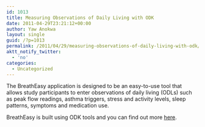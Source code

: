 ```yaml
---
id: 1013
title: Measuring Observations of Daily Living with ODK
date: 2011-04-29T23:21:12+00:00
author: Yaw Anokwa
layout: single
guid: /?p=1013
permalink: /2011/04/29/measuring-observations-of-daily-living-with-odk/
aktt_notify_twitter:
  - 'no'
categories:
  - Uncategorized
---
```

The BreathEasy application is designed to be an easy-to-use tool that allows study participants to enter observations of daily living (ODLs) such as peak flow readings, asthma triggers, stress and activity levels, sleep patterns, symptoms and medication use. 

BreathEasy is built using ODK tools and you can find out more [here](http://projecthealthdesign.typepad.com/project_health_design/2011/03/breatheasy-android-application-and-web-dashboard-design.html).